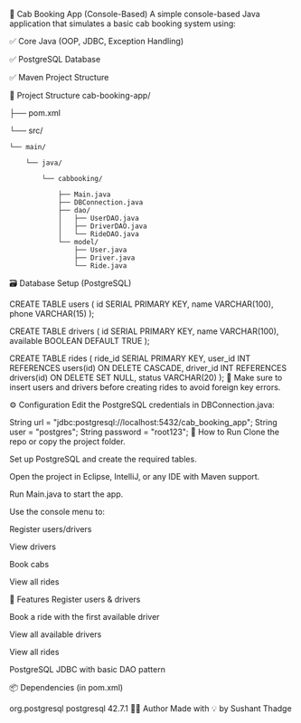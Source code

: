 🚖 Cab Booking App (Console-Based)
A simple console-based Java application that simulates a basic cab booking system using:

✅ Core Java (OOP, JDBC, Exception Handling)

✅ PostgreSQL Database

✅ Maven Project Structure

📂 Project Structure
cab-booking-app/

├── pom.xml

└── src/

    └── main/
    
        └── java/
        
            └── cabbooking/
            
                ├── Main.java
                ├── DBConnection.java
                ├── dao/
                │   ├── UserDAO.java
                │   ├── DriverDAO.java
                │   └── RideDAO.java
                └── model/
                    ├── User.java
                    ├── Driver.java
                    └── Ride.java
🗃️ Database Setup (PostgreSQL)

CREATE TABLE users (
    id SERIAL PRIMARY KEY,
    name VARCHAR(100),
    phone VARCHAR(15)
);

CREATE TABLE drivers (
    id SERIAL PRIMARY KEY,
    name VARCHAR(100),
    available BOOLEAN DEFAULT TRUE
);

CREATE TABLE rides (
    ride_id SERIAL PRIMARY KEY,
    user_id INT REFERENCES users(id) ON DELETE CASCADE,
    driver_id INT REFERENCES drivers(id) ON DELETE SET NULL,
    status VARCHAR(20)
);
📌 Make sure to insert users and drivers before creating rides to avoid foreign key errors.

⚙️ Configuration
Edit the PostgreSQL credentials in DBConnection.java:

String url = "jdbc:postgresql://localhost:5432/cab_booking_app";
String user = "postgres";
String password = "root123";
🚀 How to Run
Clone the repo or copy the project folder.

Set up PostgreSQL and create the required tables.

Open the project in Eclipse, IntelliJ, or any IDE with Maven support.

Run Main.java to start the app.

Use the console menu to:

Register users/drivers

View drivers

Book cabs

View all rides

🧠 Features
Register users & drivers

Book a ride with the first available driver

View all available drivers

View all rides

PostgreSQL JDBC with basic DAO pattern

📦 Dependencies (in pom.xml)

<dependencies>
    <dependency>
        <groupId>org.postgresql</groupId>
        <artifactId>postgresql</artifactId>
        <version>42.7.1</version>
    </dependency>
</dependencies>
🧑‍💻 Author
Made with 💡 by Sushant Thadge

